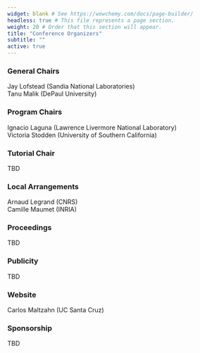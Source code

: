 ```yaml
---
widget: blank # See https://wowchemy.com/docs/page-builder/
headless: true # This file represents a page section.
weight: 20 # Order that this section will appear.
title: "Conference Organizers"
subtitle: ""
active: true
---
```


<!--
<div id="twitter-feed" style="float:right; width:30%; text-align:right; margin-top:-10px; ">
<a class="twitter-timeline" data-width="300" data-height="800" data-theme="light" href="https://twitter.com/acmrep?ref_src=twsrc%5Etfw">Tweets by acmrep</a> <script async src="https://platform.twitter.com/widgets.js" charset="utf-8"></script></div>
-->

### General Chairs
Jay Lofstead (Sandia National Laboratories)  
Tanu Malik (DePaul University)  

### Program Chairs
Ignacio Laguna (Lawrence Livermore National Laboratory)  
Victoria Stodden (University of Southern California)

### Tutorial Chair
TBD 

### Local Arrangements
Arnaud Legrand (CNRS)  
Camille Maumet (INRIA)  
  

### Proceedings
TBD

### Publicity
TBD  

### Website
Carlos Maltzahn (UC Santa Cruz)  

### Sponsorship
TBD
